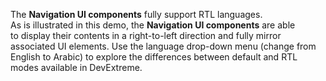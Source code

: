 The **Navigation UI components** fully support RTL languages. As&nbsp;is&nbsp;illustrated in&nbsp;this demo, the **Navigation UI components** are able to&nbsp;display their contents in&nbsp;a&nbsp;right-to-left direction and fully mirror associated&nbsp;UI elements. Use the language drop-down menu (change from English to&nbsp;Arabic) to&nbsp;explore the differences between default and RTL modes available in&nbsp;DevExtreme.